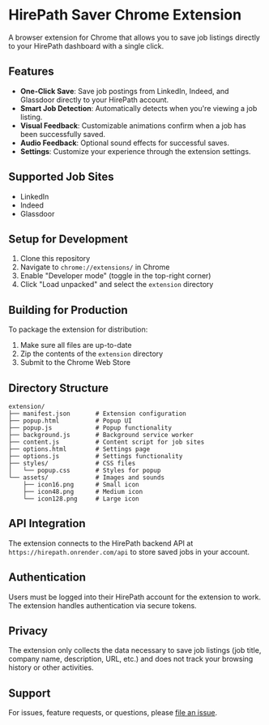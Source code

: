 # HirePath Saver Chrome Extension

A browser extension for Chrome that allows you to save job listings directly to your HirePath dashboard with a single click.

## Features

- **One-Click Save**: Save job postings from LinkedIn, Indeed, and Glassdoor directly to your HirePath account.
- **Smart Job Detection**: Automatically detects when you're viewing a job listing.
- **Visual Feedback**: Customizable animations confirm when a job has been successfully saved.
- **Audio Feedback**: Optional sound effects for successful saves.
- **Settings**: Customize your experience through the extension settings.

## Supported Job Sites

- LinkedIn
- Indeed
- Glassdoor

## Setup for Development

1. Clone this repository
2. Navigate to `chrome://extensions/` in Chrome
3. Enable "Developer mode" (toggle in the top-right corner)
4. Click "Load unpacked" and select the `extension` directory

## Building for Production

To package the extension for distribution:

1. Make sure all files are up-to-date
2. Zip the contents of the `extension` directory
3. Submit to the Chrome Web Store

## Directory Structure

```
extension/
├── manifest.json       # Extension configuration
├── popup.html          # Popup UI
├── popup.js            # Popup functionality
├── background.js       # Background service worker
├── content.js          # Content script for job sites
├── options.html        # Settings page
├── options.js          # Settings functionality
├── styles/             # CSS files
│   └── popup.css       # Styles for popup
└── assets/             # Images and sounds
    ├── icon16.png      # Small icon
    ├── icon48.png      # Medium icon
    └── icon128.png     # Large icon
```

## API Integration

The extension connects to the HirePath backend API at `https://hirepath.onrender.com/api` to store saved jobs in your account.

## Authentication

Users must be logged into their HirePath account for the extension to work. The extension handles authentication via secure tokens.

## Privacy

The extension only collects the data necessary to save job listings (job title, company name, description, URL, etc.) and does not track your browsing history or other activities.

## Support

For issues, feature requests, or questions, please [file an issue](https://github.com/your-username/hirepath-extension/issues). 